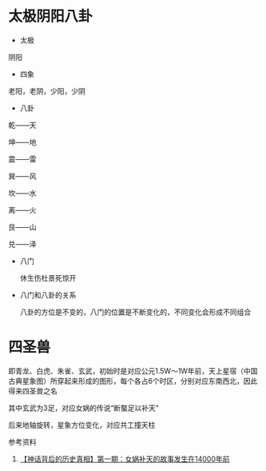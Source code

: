 # 太极阴阳八卦

- 太极

阴阳

- 四象

老阳，老阴，少阳，少阴

- 八卦

乾——天

坤——地

震——雷

巽——风

坎——水

离——火

艮——山

兑——泽

- 八门

  休生伤杜景死惊开

- 八门和八卦的关系

  八卦的方位是不变的，八门的位置是不断变化的，不同变化会形成不同组合

# 四圣兽

即青龙、白虎、朱雀、玄武，初始时是对应公元1.5W～1W年前，天上星宿（中国古典星象图）所穿起来形成的图形，每个各占6个时区，分别对应东南西北，因此得来四圣兽之名

其中玄武为3足，对应女娲的传说“断螯足以补天”

后来地轴旋转，星象方位变化，对应共工撞天柱



参考资料

1.  [【神话背后的历史真相】第一期：女娲补天的故事发生在14000年前](https://www.bilibili.com/video/BV1Ru411m7zD?spm_id_from=333.999.0.0) 